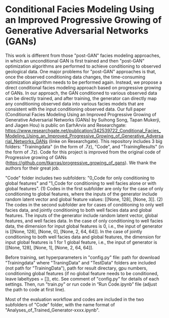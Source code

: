 # Conditional Facies Modeling Using an Improved Progressive Growing of Generative Adversarial Networks (GANs) 
This work is different from those "post-GAN" facies modeling approaches, in which an unconditional GAN is first trained and then "post-GAN" optimization algorithms are performed to achieve conditioning to observed geological data. One major problems for "post-GAN" approaches is that, once the observed conditioning data changes, the time-consuming optimization algorithm needs to be performed again. Instead, we propose a direct conditional facies modeling approach based on progressive growing of GANs. In our approach, the GAN conditioned to various observed data can be directly trained, and after training, the generator can directly map any conditioning observed data into various facies models that are consistent with the input conditioning observed data. Our full paper (Conditional Facies Modeling Using an Improved Progressive Growing of Generative Adversarial Networks (GANs) by Suihong Song, Tapan Mukerji, and Jiagen Hou) is public on EarhArvix and Researchgate: https://www.researchgate.net/publication/342539722_Conditional_Facies_Modeling_Using_an_Improved_Progressive_Growing_of_Generative_Adversarial_Networks_GANs (linke on Researchgate).
This repository includes 3 big folders: "Trainingdata" (in the form of .7z), "Code", and "TrainingResults" (in the form of .7z). Code for this project is improved from the original code of Progressive growing of GANs (https://github.com/tkarras/progressive_growing_of_gans). We thank the authors for their great job. 

"Code" folder includes two subfolders: "0_Code for only conditioning to global features" and "1_Code for conditioning to well facies alone or with global features".  (1) Codes in the first subfolder are only for the case of only conditioning to global features, where the inputs of the generator include random latent vector and global feature values: [[None, 128], [None, 3]]. (2) The codes in the second subfolder are for cases of conditioning to only well facies data, and jointly conditioning to both well facies data and global features. The inputs of the generator include random latent vector, global features, and well facies data. In the case of only conditioning to well facies data, the dimension for input global features is 0, i.e., the input of generator is [[None, 128], [None, 0], [None, 2, 64, 64]]. In the case of jointly conditioning to both well facies data and global features, the dimension for input global features is 1 for 1 global feature, i.e., the input of generator is [[None, 128], [None, 1], [None, 2, 64, 64]].  

Before training, set hyperparameters in "config.py" file: path for download "Trainingdata" where "TraningData" and "TestData" folders are included (not path for "TrainingData"), path for result directary, gpu numbers, conditioning global features (if no global feature needs to be conditioned, leave labeltypes = []), etc. See comment of "config.py" for details of each settings. 
Then, run "train.py" or run code in “Run Code.ipynb” file (adjust the path to code at first line). 

Most of the evaluation workflow and codes are included in the two subfolders of "Code" folder, with the name format of "Analyses_of_Trained_Generator-xxxx.ipynb". 
